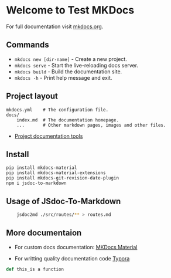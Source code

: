 # Welcome to Test MKDocs

For full documentation visit [mkdocs.org](https://www.mkdocs.org).

## Commands 

* `mkdocs new [dir-name]` - Create a new project.
* `mkdocs serve` - Start the live-reloading docs server.
* `mkdocs build` - Build the documentation site.
* `mkdocs -h` - Print help message and exit.

## Project layout

    mkdocs.yml    # The configuration file.
    docs/
        index.md  # The documentation homepage.
        ...       # Other markdown pages, images and other files.

- [Project documentation tools](https://www.altexsoft.com/blog/business/technical-documentation-in-software-development-types-best-practices-and-tools/)


## Install

``` shell
pip install mkdocs-material  
pip install mkdocs-material-extensions   
pip install mkdocs-git-revision-date-plugin
npm i jsdoc-to-markdown 
```


## Usage of JSdoc-To-Markdown

```sh
    jsdoc2md ./src/routes/** > routes.md
```

## More documentaion

- For custom docs documentation: [MKDocs Material](https://squidfunk.github.io/mkdocs-material/)

- For writting quality documentation code [Typora](https://typora.io)

  

``` Python
def this_is a function 
```

